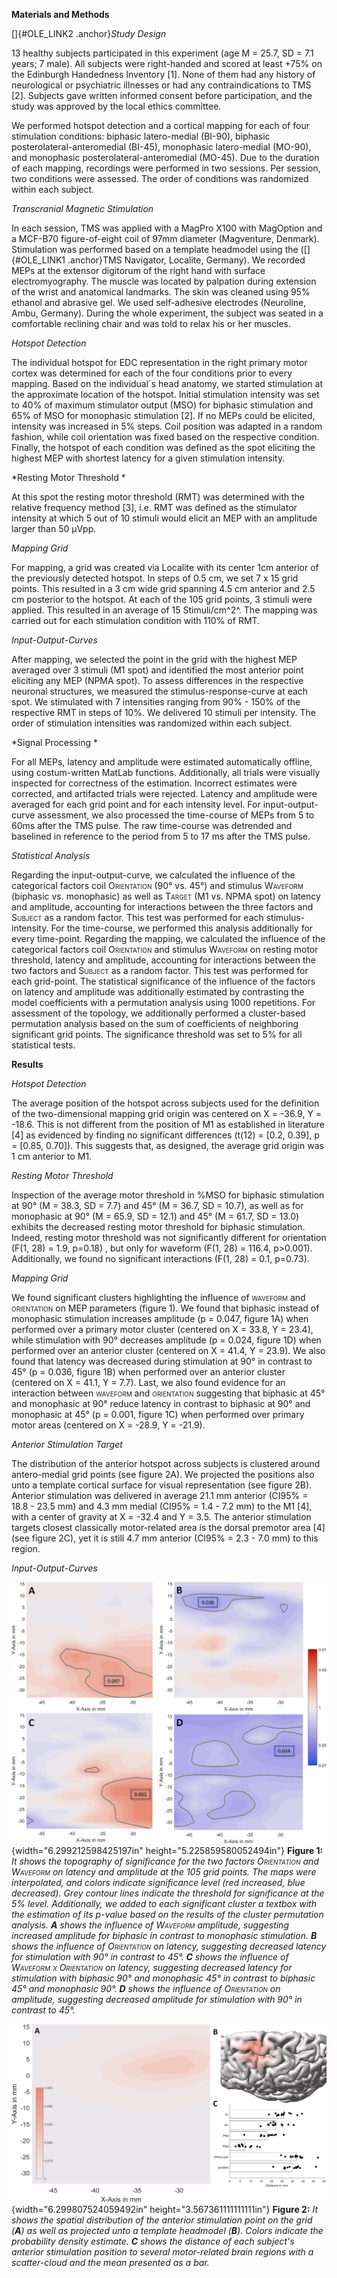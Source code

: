 **Materials and Methods**

[]{#OLE_LINK2 .anchor}*Study Design*

13 healthy subjects participated in this experiment (age M = 25.7, SD =
7.1 years; 7 male). All subjects were right-handed and scored at least
+75% on the Edinburgh Handedness Inventory \[1\]. None of them had any
history of neurological or psychiatric illnesses or had any
contraindications to TMS \[2\]. Subjects gave written informed consent
before participation, and the study was approved by the local ethics
committee.

We performed hotspot detection and a cortical mapping for each of four
stimulation conditions: biphasic latero-medial (BI-90), biphasic
posterolateral-anteromedial (BI-45), monophasic latero-medial (MO-90),
and monophasic posterolateral-anteromedial (MO-45). Due to the duration
of each mapping, recordings were performed in two sessions. Per session,
two conditions were assessed. The order of conditions was randomized
within each subject.

*Transcranial Magnetic Stimulation*

In each session, TMS was applied with a MagPro X100 with MagOption and a
MCF-B70 figure-of-eight coil of 97mm diameter (Magventure, Denmark).
Stimulation was performed based on a template headmodel using the
([]{#OLE_LINK1 .anchor}TMS Navigator, Localite, Germany). We recorded
MEPs at the extensor digitorum of the right hand with surface
electromyography. The muscle was located by palpation during extension
of the wrist and anatomical landmarks. The skin was cleaned using 95%
ethanol and abrasive gel. We used self-adhesive electrodes (Neuroline,
Ambu, Germany). During the whole experiment, the subject was seated in a
comfortable reclining chair and was told to relax his or her muscles.

*Hotspot Detection*

The individual hotspot for EDC representation in the right primary motor
cortex was determined for each of the four conditions prior to every
mapping. Based on the individual´s head anatomy, we started stimulation
at the approximate location of the hotspot. Initial stimulation
intensity was set to 40% of maximum stimulator output (MSO) for biphasic
stimulation and 65% of MSO for monophasic stimulation \[2\]. If no MEPs
could be elicited, intensity was increased in 5% steps. Coil position
was adapted in a random fashion, while coil orientation was fixed based
on the respective condition. Finally, the hotspot of each condition was
defined as the spot eliciting the highest MEP with shortest latency for
a given stimulation intensity.

*Resting Motor Threshold *

At this spot the resting motor threshold (RMT) was determined with the
relative frequency method \[3\], i.e. RMT was defined as the stimulator
intensity at which 5 out of 10 stimuli would elicit an MEP with an
amplitude larger than 50 µVpp.

*Mapping Grid*

For mapping, a grid was created via Localite with its center 1cm
anterior of the previously detected hotspot. In steps of 0.5 cm, we set
7 x 15 grid points. This resulted in a 3 cm wide grid spanning 4.5 cm
anterior and 2.5 cm posterior to the hotspot. At each of the 105 grid
points, 3 stimuli were applied. This resulted in an average of 15
Stimuli/cm^2^. The mapping was carried out for each stimulation
condition with 110% of RMT.

*Input-Output-Curves*

After mapping, we selected the point in the grid with the highest MEP
averaged over 3 stimuli (M1 spot) and identified the most anterior point
eliciting any MEP (NPMA spot). To assess differences in the respective
neuronal structures, we measured the stimulus-response-curve at each
spot. We stimulated with 7 intensities ranging from 90% - 150% of the
respective RMT in steps of 10%. We delivered 10 stimuli per intensity.
The order of stimulation intensities was randomized within each subject.

*Signal Processing *

For all MEPs, latency and amplitude were estimated automatically
offline, using costum-written MatLab functions. Additionally, all trials
were visually inspected for correctness of the estimation. Incorrect
estimates were corrected, and artifacted trials were rejected. Latency
and amplitude were averaged for each grid point and for each intensity
level. For input-output-curve assessment, we also processed the
time-course of MEPs from 5 to 60ms after the TMS pulse. The raw
time-course was detrended and baselined in reference to the period from
5 to 17 ms after the TMS pulse.

*Statistical Analysis*

Regarding the input-output-curve, we calculated the influence of the
categorical factors coil <span
style="font-variant:small-caps;">Orientation</span> (90° vs. 45°) and
stimulus <span style="font-variant:small-caps;">Waveform</span>
(biphasic vs. monophasic) as well as <span
style="font-variant:small-caps;">Target</span> (M1 vs. NPMA spot) on
latency and amplitude, accounting for interactions between the three
factors and <span style="font-variant:small-caps;">Subject</span> as a
random factor. This test was performed for each stimulus-intensity. For
the time-course, we performed this analysis additionally for every
time-point. Regarding the mapping, we calculated the influence of the
categorical factors coil <span
style="font-variant:small-caps;">Orientation</span> and stimulus <span
style="font-variant:small-caps;">Waveform</span> on resting motor
threshold, latency and amplitude, accounting for interactions between
the two factors and <span
style="font-variant:small-caps;">Subject</span> as a random factor. This
test was performed for each grid-point. The statistical significance of
the influence of the factors on latency and amplitude was additionally
estimated by contrasting the model coefficients with a permutation
analysis using 1000 repetitions. For assessment of the topology, we
additionally performed a cluster-based permutation analysis based on the
sum of coefficients of neighboring significant grid points. The
significance threshold was set to 5% for all statistical tests.

**Results**

*Hotspot Detection*

The average position of the hotspot across subjects used for the
definition of the two-dimensional mapping grid origin was centered on X
= -36.9, Y = -18.6. This is not different from the position of M1 as
established in literature \[4\] as evidenced by finding no significant
differences (t(12) = \[0.2, 0.39\], p = \[0.85, 0.70\]). This suggests
that, as designed, the average grid origin was 1 cm anterior to M1.

*Resting Motor Threshold*

Inspection of the average motor threshold in %MSO for biphasic
stimulation at 90° (M = 38.3, SD = 7.7) and 45° (M = 36.7, SD = 10.7),
as well as for monophasic at 90° (M = 65.9, SD = 12.1) and 45° (M =
61.7, SD = 13.0) exhibits the decreased resting motor threshold for
biphasic stimulation. Indeed, resting motor threshold was not
significantly different for orientation (F(1, 28) = 1.9, p=0.18) , but
only for waveform (F(1, 28) = 116.4, p&gt;0.001). Additionally, we found
no significant interactions (F(1, 28) = 0.1, p=0.73).

*Mapping Grid*

We found significant clusters highlighting the influence of <span
style="font-variant:small-caps;">waveform</span> and <span
style="font-variant:small-caps;">orientation</span> on MEP parameters
(figure 1). We found that biphasic instead of monophasic stimulation
increases amplitude (p = 0.047, figure 1A) when performed over a primary
motor cluster (centered on X = 33.8, Y = 23.4), while stimulation with
90° decreases amplitude (p = 0.024, figure 1D) when performed over an
anterior cluster (centered on X = 41.4, Y = 23.9). We also found that
latency was decreased during stimulation at 90° in contrast to 45° (p =
0.036, figure 1B) when performed over an anterior cluster (centered on X
= 41.1, Y = 7.7). Last, we also found evidence for an interaction
between <span style="font-variant:small-caps;">waveform</span> and <span
style="font-variant:small-caps;">orientation</span> suggesting that
biphasic at 45° and monophasic at 90° reduce latency in contrast to
biphasic at 90° and monophasic at 45° (p = 0.001, figure 1C) when
performed over primary motor areas (centered on X = -28.9, Y = -21.9).

*Anterior Stimulation Target*

The distribution of the anterior hotspot across subjects is clustered
around antero-medial grid points (see figure 2A). We projected the
positions also unto a template cortical surface for visual
representation (see figure 2B). Anterior stimulation was delivered in
average 21.1 mm anterior (CI95% = 18.8 - 23.5 mm) and 4.3 mm medial
(CI95% = 1.4 - 7.2 mm) to the M1 \[4\], with a center of gravity at X =
-32.4 and Y = 3.5. The anterior stimulation targets closest classically
motor-related area is the dorsal premotor area \[4\] (see figure 2C),
yet it is still 4.7 mm anterior (CI95% = 2.3 - 7.0 mm) to this region.

*Input-Output-Curves*


![figure1.tif](media/image1.png){width="6.299212598425197in"
height="5.225859580052494in"}
**Figure 1:** *It shows the topography of
significance for the two factors <span
style="font-variant:small-caps;">Orientation</span> and <span
style="font-variant:small-caps;">Waveform</span> on latency and
amplitude at the 105 grid points. The maps were interpolated, and colors
indicate significance level (red increased, blue decreased). Grey
contour lines indicate the threshold for significance at the 5% level.
Additionally, we added to each significant cluster a textbox with the
estimation of its p-value based on the results of the cluster
permutation analysis. **A** shows the influence of <span
style="font-variant:small-caps;">Waveform</span> amplitude, suggesting
increased amplitude for biphasic in contrast to monophasic stimulation.
**B** shows the influence of <span
style="font-variant:small-caps;">Orientation</span> on latency,
suggesting decreased latency for stimulation with 90° in contrast to
45°. **C** shows the influence of <span
style="font-variant:small-caps;">Waveform x Orientation</span> on
latency, suggesting decreased latency for stimulation with biphasic 90°
and monophasic 45° in contrast to biphasic 45° and monophasic 90°. **D**
shows the influence of <span
style="font-variant:small-caps;">Orientation</span> on amplitude,
suggesting decreased amplitude for stimulation with 90° in contrast to
45°.*

![image1](media/image2.png){width="6.299807524059492in"
height="3.567361111111111in"}
**Figure 2:** *It shows the spatial distribution of the anterior
stimulation point on the grid (**A**) as well as projected unto a
template headmodel (**B**). Colors indicate the probability density
estimate. **C** shows the distance of each subject's anterior
stimulation position to several motor-related brain regions with a
scatter-cloud and the mean presented as a bar.*
